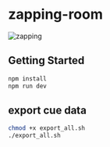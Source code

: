 # zapping-room

![zapping](https://github.com/user-attachments/assets/07567eb5-290a-4c1e-a2cc-f5d1986cbe05)

## Getting Started

```bash
npm install
npm run dev
```

## export cue data

```bash
chmod +x export_all.sh
./export_all.sh
```
